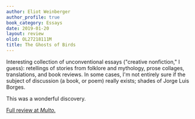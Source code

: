 ```yaml
---
author: Eliot Weinberger
author_profile: true
book_category: Essays
date: 2019-01-20
layout: review
olid: OL27218111M
title: The Ghosts of Birds
---
```


Interesting collection of unconventional essays ("creative nonfiction," I guess): retellings of stories from folklore and mythology, prose collages, translations, and book reviews. In some cases, I'm not entirely sure if the subject of discussion (a book, or poem) really exists; shades of Jorge Luis Borges.

This was a wonderful discovery.

[Full review at *Multo*.](https://multoghost.wordpress.com/2019/01/20/reading-the-ghosts-of-birds/)